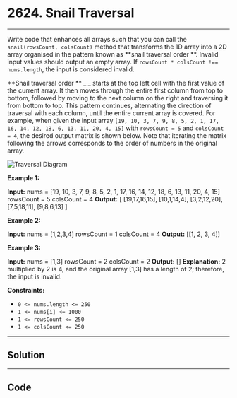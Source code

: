 # 2624. Snail Traversal

---

Write code that enhances all arrays such that you can call the `snail(rowsCount, colsCount)` method that transforms the 1D array into a 2D array organised in the pattern known as **snail traversal order **. Invalid input values should output an empty array. If `rowsCount * colsCount !== nums.length`, the input is considered invalid.

**Snail traversal order ** _ _ starts at the top left cell with the first value of the current array. It then moves through the entire first column from top to bottom, followed by moving to the next column on the right and traversing it from bottom to top. This pattern continues, alternating the direction of traversal with each column, until the entire current array is covered. For example, when given the input array `[19, 10, 3, 7, 9, 8, 5, 2, 1, 17, 16, 14, 12, 18, 6, 13, 11, 20, 4, 15]` with `rowsCount = 5` and `colsCount = 4`, the desired output matrix is shown below. Note that iterating the matrix following the arrows corresponds to the order of numbers in the original array.

 

![Traversal Diagram](https://assets.leetcode.com/uploads/2023/04/10/screen-shot-2023-04-10-at-100006-pm.png)

 

**Example 1:**


**Input:** 
nums = [19, 10, 3, 7, 9, 8, 5, 2, 1, 17, 16, 14, 12, 18, 6, 13, 11, 20, 4, 15]
rowsCount = 5
colsCount = 4
**Output:** 
[
 [19,17,16,15],
 [10,1,14,4],
 [3,2,12,20],
 [7,5,18,11],
 [9,8,6,13]
]


**Example 2:**


**Input:** 
nums = [1,2,3,4]
rowsCount = 1
colsCount = 4
**Output:** [[1, 2, 3, 4]]


**Example 3:**


**Input:** 
nums = [1,3]
rowsCount = 2
colsCount = 2
**Output:** []
**Explanation:** 2 multiplied by 2 is 4, and the original array [1,3] has a length of 2; therefore, the input is invalid.


 

**Constraints:**

  * `0 <= nums.length <= 250`
  * `1 <= nums[i] <= 1000`
  * `1 <= rowsCount <= 250`
  * `1 <= colsCount <= 250`

---

## Solution



---

## Code
```python


```
